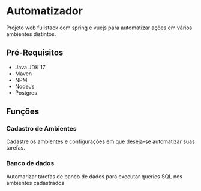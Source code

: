 # Automatizador
Projeto web fullstack com spring e vuejs para automatizar ações em vários ambientes distintos. 

## Pré-Requisitos
- Java JDK 17
- Maven
- NPM
- NodeJs
- Postgres

## Funções

### Cadastro de Ambientes
Cadastre os ambientes e configurações em que deseja-se automatizar suas tarefas.

### Banco de dados 
Automarizar tarefas de banco de dados para executar queries SQL nos ambientes cadastrados 




